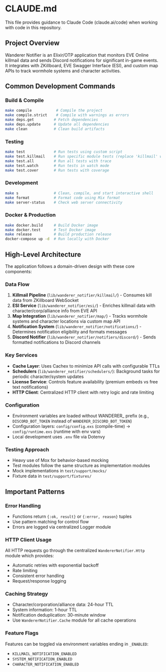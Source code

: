 # CLAUDE.md

This file provides guidance to Claude Code (claude.ai/code) when working with code in this repository.

## Project Overview

Wanderer Notifier is an Elixir/OTP application that monitors EVE Online killmail data and sends Discord notifications for significant in-game events. It integrates with ZKillboard, EVE Swagger Interface (ESI), and custom map APIs to track wormhole systems and character activities.

## Common Development Commands

### Build & Compile
```bash
make compile           # Compile the project
make compile.strict    # Compile with warnings as errors
make deps.get         # Fetch dependencies
make deps.update      # Update all dependencies
make clean            # Clean build artifacts
```

### Testing
```bash
make test             # Run tests using custom script
make test.killmail    # Run specific module tests (replace 'killmail' with module name)
make test.all         # Run all tests with trace
make test.watch       # Run tests in watch mode
make test.cover       # Run tests with coverage
```

### Development
```bash
make s                # Clean, compile, and start interactive shell
make format           # Format code using Mix format
make server-status    # Check web server connectivity
```

### Docker & Production
```bash
make docker.build     # Build Docker image
make docker.test      # Test Docker image
make release          # Build production release
docker-compose up -d  # Run locally with Docker
```

## High-Level Architecture

The application follows a domain-driven design with these core components:

### Data Flow
1. **Killmail Pipeline** (`lib/wanderer_notifier/killmail/`) - Consumes kill data from ZKillboard WebSocket
2. **ESI Service** (`lib/wanderer_notifier/esi/`) - Enriches killmail data with character/corp/alliance info from EVE API
3. **Map Integration** (`lib/wanderer_notifier/map/`) - Tracks wormhole systems and character locations via custom map API
4. **Notification System** (`lib/wanderer_notifier/notifications/`) - Determines notification eligibility and formats messages
5. **Discord Notifier** (`lib/wanderer_notifier/notifiers/discord/`) - Sends formatted notifications to Discord channels

### Key Services
- **Cache Layer**: Uses Cachex to minimize API calls with configurable TTLs
- **Schedulers** (`lib/wanderer_notifier/schedulers/`): Background tasks for periodic character/system updates
- **License Service**: Controls feature availability (premium embeds vs free text notifications)
- **HTTP Client**: Centralized HTTP client with retry logic and rate limiting

### Configuration
- Environment variables are loaded without WANDERER_ prefix (e.g., `DISCORD_BOT_TOKEN` instead of `WANDERER_DISCORD_BOT_TOKEN`)
- Configuration layers: `config/config.exs` (compile-time) → `config/runtime.exs` (runtime with env vars)
- Local development uses `.env` file via Dotenvy

### Testing Approach
- Heavy use of Mox for behavior-based mocking
- Test modules follow the same structure as implementation modules
- Mock implementations in `test/support/mocks/`
- Fixture data in `test/support/fixtures/`

## Important Patterns

### Error Handling
- Functions return `{:ok, result}` or `{:error, reason}` tuples
- Use pattern matching for control flow
- Errors are logged via centralized Logger module

### HTTP Client Usage
All HTTP requests go through the centralized `WandererNotifier.Http` module which provides:
- Automatic retries with exponential backoff
- Rate limiting
- Consistent error handling
- Request/response logging

### Caching Strategy
- Character/corporation/alliance data: 24-hour TTL
- System information: 1-hour TTL
- Notification deduplication: 30-minute window
- Use `WandererNotifier.Cache` module for all cache operations

### Feature Flags
Features can be toggled via environment variables ending in `_ENABLED`:
- `KILLMAIL_NOTIFICATION_ENABLED`
- `SYSTEM_NOTIFICATION_ENABLED`
- `CHARACTER_NOTIFICATION_ENABLED`